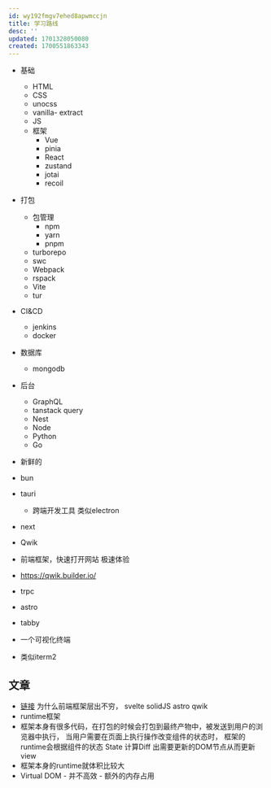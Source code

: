 ```yaml
---
id: wy192fmgv7ehed8apwmccjn
title: 学习路线
desc: ''
updated: 1701328050080
created: 1700551863343
---
```



- 基础
    - HTML
    - CSS
     - unocss
     - vanilla- extract
    - JS
    - 框架
        - Vue
         - pinia 
        - React
         - zustand
         - jotai
         - recoil
- 打包
    - 包管理
        - npm
        - yarn
        - pnpm
    - turborepo
    - swc
    - Webpack
    - rspack
    - Vite
    - tur
- CI&CD
    - jenkins
    - docker
- 数据库
    - mongodb
- 后台
    - GraphQL
     - tanstack query
    - Nest
    - Node
    - Python
    - Go


- 新鲜的
 - bun
 - tauri
   - 跨端开发工具 类似electron
 - next
 - Qwik
  - 前端框架，快速打开网站 极速体验
  - https://qwik.builder.io/
 - trpc
 - astro
 - tabby
  - 一个可视化终端
  - 类似iterm2



## 文章
 - [链接](https://juejin.cn/post/7169545700517085192)
  为什么前端框架层出不穷， svelte solidJS astro qwik
  - runtime框架
   - 框架本身有很多代码，在打包的时候会打包到最终产物中，被发送到用户的浏览器中执行， 当用户需要在页面上执行操作改变组件的状态时， 框架的runtime会根据组件的状态 State 计算Diff 出需要更新的DOM节点从而更新view
   - 框架本身的runtime就体积比较大
   - Virtual DOM
    - 并不高效
    - 额外的内存占用
   